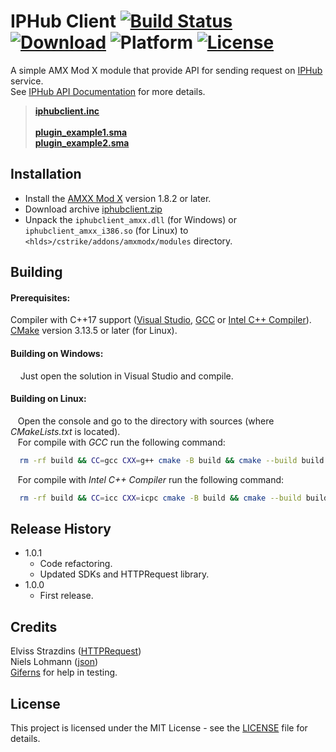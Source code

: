 # IPHub Client [![Build Status](https://travis-ci.com/Hun1eR/IPHub-Client.svg?branch=master)](https://travis-ci.com/Hun1eR/IPHub-Client) [![Download](https://badgen.net/github/release/Hun1eR/IPHub-Client)](https://github.com/Hun1eR/IPHub-Client/releases/latest) ![Platform](https://badgen.net/badge/platform/linux%20%7C%20windows/gray) [![License](https://img.shields.io/github/license/Hun1eR/IPHub-Client)](LICENSE)


A simple AMX Mod X module that provide API for sending request on [IPHub](https://iphub.info) service.  
See [IPHub API Documentation](https://iphub.info/api) for more details.


>**[iphubclient.inc](third_party/scripting/include/iphubclient.inc)**  
&nbsp;  
**[plugin_example1.sma](third_party/scripting/iphub_sample1.sma)**  
**[plugin_example2.sma](third_party/scripting/iphub_sample2.sma)**


## Installation
* Install the [AMXX Mod X](https://www.amxmodx.org) version 1.8.2 or later.
* Download archive [iphubclient.zip](https://github.com/Hun1eR/IPHub-Client/releases/latest)
* Unpack the `iphubclient_amxx.dll` (for Windows) or `iphubclient_amxx_i386.so` (for Linux) to `<hlds>/cstrike/addons/amxmodx/modules` directory.


## Building
#### Prerequisites:
Compiler with C++17 support ([Visual Studio](https://visualstudio.microsoft.com), [GCC](https://gcc.gnu.org) or [Intel C++ Compiler](https://software.intel.com/c-compilers)).  
[CMake](https://cmake.org) version 3.13.5 or later (for Linux).

#### Building on Windows:
&nbsp;&nbsp;&nbsp;&nbsp;Just open the solution in Visual Studio and compile.

#### Building on Linux:
&nbsp;&nbsp;&nbsp;Open the console and go to the directory with sources (where *CMakeLists.txt* is located).  
&nbsp;&nbsp;&nbsp;For compile with *GCC* run the following command:<br/>
```sh
  rm -rf build && CC=gcc CXX=g++ cmake -B build && cmake --build build --parallel
```
&nbsp;&nbsp;&nbsp;For compile with *Intel C++ Compiler* run the following command:<br/>
```sh
  rm -rf build && CC=icc CXX=icpc cmake -B build && cmake --build build --parallel
```

## Release History
* 1.0.1
    * Code refactoring.
    * Updated SDKs and HTTPRequest library.
* 1.0.0
    * First release.


## Credits
Elviss Strazdins ([HTTPRequest](https://github.com/elnormous/HTTPRequest))  
Niels Lohmann ([json](https://github.com/nlohmann/json))  
[Giferns](https://github.com/Giferns) for help in testing.


## License
This project is licensed under the MIT License - see the [LICENSE](LICENSE) file for details.
